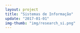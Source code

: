 ```yaml
---  
layout: project  
title: "Sistemas de Informação"
update: "2017-01-01"  
img-thumb: "img/research_si.png"
---  
```

